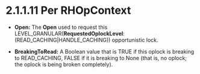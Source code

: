 <html dir="LTR" xmlns:mshelp="http://msdn.microsoft.com/mshelp" xmlns:ddue="http://ddue.schemas.microsoft.com/authoring/2003/5" xmlns:xlink="http://www.w3.org/1999/xlink" xmlns:tool="http://www.microsoft.com/tooltip">
    <head>
        <meta http-equiv="Content-Type" content="text/html; CHARSET=utf-8"></meta>
        <meta name="save" content="history"></meta>
        <title>2.1.1.11 Per RHOpContext</title>
        <xml>
            <mshelp:toctitle title="2.1.1.11 Per RHOpContext"></mshelp:toctitle>
            <mshelp:rltitle title="[MS-FSA]: Per RHOpContext"></mshelp:rltitle>
            <mshelp:keyword index="A" term="c6c938ac-ed4e-40bd-ad22-09fce50c39d7"></mshelp:keyword>
            <mshelp:attr name="DCSext.ContentType" value="open specification"></mshelp:attr>
            <mshelp:attr name="AssetID" value="c6c938ac-ed4e-40bd-ad22-09fce50c39d7"></mshelp:attr>
            <mshelp:attr name="TopicType" value="kbRef"></mshelp:attr>
            <mshelp:attr name="DCSext.Title" value="[MS-FSA]: Per RHOpContext" />
        </xml>
    </head>
    <body>
        <div id="header">
            <h1 class="heading">2.1.1.11 Per RHOpContext</h1>
        </div>
        <div id="mainSection">
            <div id="mainBody">
                <div id="allHistory" class="saveHistory"></div>
                <div id="sectionSection0" class="section" name="collapseableSection">
                    

<ul><li><p><span><span> 
</span></span><b>Open:</b> The <b>Open</b> used to request this LEVEL_GRANULAR(<b>RequestedOplockLevel</b>:
(READ_CACHING|HANDLE_CACHING)) opportunistic lock.</p>

</li><li><p><span><span> 
</span></span><b>BreakingToRead:</b> A Boolean value that is TRUE if this
oplock is breaking to READ_CACHING, FALSE if it is breaking to None (that is,
no oplock; the oplock is being broken completely).</p>

</li></ul>
                </div>
            </div>
        </div>
    </body>
</html>